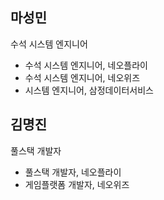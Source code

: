 ## 마성민
수석 시스템 엔지니어
- 수석 시스템 엔지니어, 네오플라이
- 수석 시스템 엔지니어, 네오위즈
- 시스템 엔지니어, 삼정데이터서비스
 
## 김명진
풀스택 개발자
- 풀스택 개발자, 네오플라이
- 게임플랫폼 개발자, 네오위즈